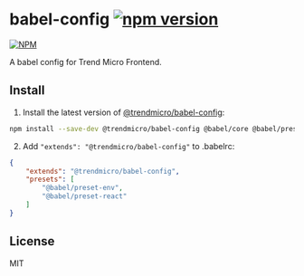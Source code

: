 # babel-config [![npm version](https://badge.fury.io/js/%40trendmicro%2Fbabel-config.svg)](http://badge.fury.io/js/%40trendmicro%2Fbabel-config)

[![NPM](https://nodei.co/npm/@trendmicro/babel-config.png?downloads=true&stars=true)](https://nodei.co/npm/@trendmicro/babel-config/)

A babel config for Trend Micro Frontend.

## Install

1. Install the latest version of [@trendmicro/babel-config](https://github.com/trendmicro-frontend/babel-config):
  ```sh
  npm install --save-dev @trendmicro/babel-config @babel/core @babel/preset-env @babel/preset-react
  ```

2. Add `"extends": "@trendmicro/babel-config"` to .babelrc:
  ```json
  {
      "extends": "@trendmicro/babel-config",
      "presets": [
          "@babel/preset-env",
          "@babel/preset-react"
      ]
  }
  ```

## License

MIT
